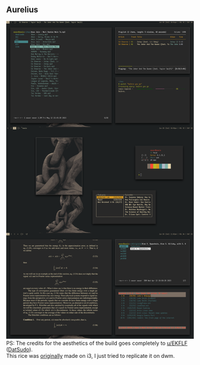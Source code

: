 ## Aurelius
<img src=../.assets/aurelius.png />
PS: The credits for the aesthetics of the build goes completely to <a href=https://www.reddit.com/u/EKFLF/> u/EKFLF</a> (<a href=https://github.com/datsudo>DatSudo</a>).<br>
This rice was <a href=https://www.reddit.com/r/unixporn/comments/yzsty9/i3gaps_back_to_gruvbox_bitmaps_650mb_update_after/>originally</a> made on i3, I just tried to replicate it on dwm.
